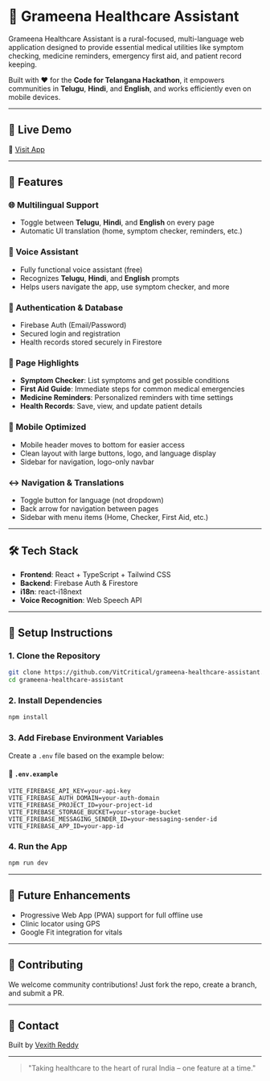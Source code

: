 # 🌾 Grameena Healthcare Assistant

Grameena Healthcare Assistant is a rural-focused, multi-language web application designed to provide essential medical utilities like symptom checking, medicine reminders, emergency first aid, and patient record keeping.

Built with ❤️ for the **Code for Telangana Hackathon**, it empowers communities in **Telugu**, **Hindi**, and **English**, and works efficiently even on mobile devices.

---

## 🚀 Live Demo

🔗 [Visit App](https://your-deployment-url.com)

---

## 📱 Features

### 🌐 Multilingual Support

- Toggle between **Telugu**, **Hindi**, and **English** on every page
- Automatic UI translation (home, symptom checker, reminders, etc.)

### 🎤 Voice Assistant

- Fully functional voice assistant (free)
- Recognizes **Telugu**, **Hindi**, and **English** prompts
- Helps users navigate the app, use symptom checker, and more

### 🔐 Authentication & Database

- Firebase Auth (Email/Password)
- Secured login and registration
- Health records stored securely in Firestore

### 📍 Page Highlights

- **Symptom Checker**: List symptoms and get possible conditions
- **First Aid Guide**: Immediate steps for common medical emergencies
- **Medicine Reminders**: Personalized reminders with time settings
- **Health Records**: Save, view, and update patient details

### 📲 Mobile Optimized

- Mobile header moves to bottom for easier access
- Clean layout with large buttons, logo, and language display
- Sidebar for navigation, logo-only navbar

### ↔️ Navigation & Translations

- Toggle button for language (not dropdown)
- Back arrow for navigation between pages
- Sidebar with menu items (Home, Checker, First Aid, etc.)

---

## 🛠️ Tech Stack

- **Frontend**: React + TypeScript + Tailwind CSS
- **Backend**: Firebase Auth & Firestore
- **i18n**: react-i18next
- **Voice Recognition**: Web Speech API

---

## 🧪 Setup Instructions

### 1. Clone the Repository

```bash
git clone https://github.com/VitCritical/grameena-healthcare-assistant.git
cd grameena-healthcare-assistant
```

### 2. Install Dependencies

```bash
npm install
```

### 3. Add Firebase Environment Variables

Create a `.env` file based on the example below:

#### 📁 `.env.example`

```env
VITE_FIREBASE_API_KEY=your-api-key
VITE_FIREBASE_AUTH_DOMAIN=your-auth-domain
VITE_FIREBASE_PROJECT_ID=your-project-id
VITE_FIREBASE_STORAGE_BUCKET=your-storage-bucket
VITE_FIREBASE_MESSAGING_SENDER_ID=your-messaging-sender-id
VITE_FIREBASE_APP_ID=your-app-id
```

### 4. Run the App

```bash
npm run dev
```

---

## 🧠 Future Enhancements

- Progressive Web App (PWA) support for full offline use
- Clinic locator using GPS
- Google Fit integration for vitals

---

## 🤝 Contributing

We welcome community contributions! Just fork the repo, create a branch, and submit a PR.

---

## 📧 Contact

Built by [Vexith Reddy](mailto\:vexithreddy@gmail.com)

---

> "Taking healthcare to the heart of rural India – one feature at a time."

